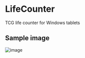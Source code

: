 # LifeCounter
TCG life counter for Windows tablets

## Sample image
![image](https://user-images.githubusercontent.com/84439762/226083484-0123c6fb-90d4-4120-a11c-51b9cb798d8d.png)
